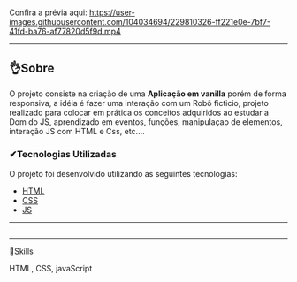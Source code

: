 ####   
Confira  a prévia aqui:   https://user-images.githubusercontent.com/104034694/229810326-ff221e0e-7bf7-41fd-ba76-af77820d5f9d.mp4

---
##   👌Sobre
O projeto consiste na criação de uma **Aplicação em vanilla** porém de forma responsiva, a idéia é fazer uma interação com um Robô ficticio,
projeto realizado para colocar em prática os conceitos adquiridos ao estudar a Dom do JS, aprendizado em eventos, funções, manipulaçao de elementos,
interação JS com HTML e Css, etc....


###  ✔Tecnologias Utilizadas
O projeto foi desenvolvido utilizando as seguintes tecnologias:
- [HTML](https://www.alura.com.br/)
- [CSS](https://www.alura.com.br/)
- [JS](https://developer.mozilla.org/pt-BR/docs/Learn/JavaScript/)

---

```
```
---

🦾Skills

HTML, CSS, javaScript
